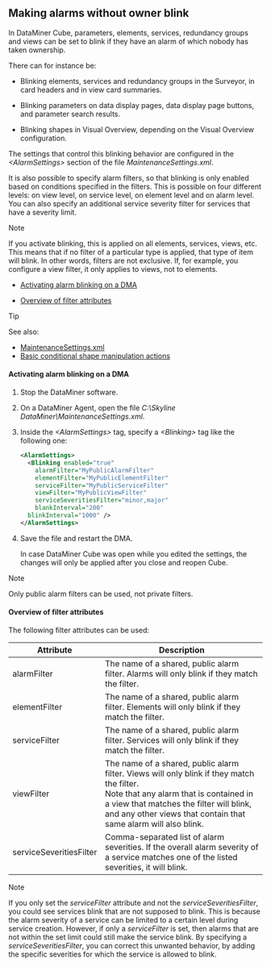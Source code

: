 ## Making alarms without owner blink

In DataMiner Cube, parameters, elements, services, redundancy groups and views can be set to blink if they have an alarm of which nobody has taken ownership.

There can for instance be:

- Blinking elements, services and redundancy groups in the Surveyor, in card headers and in view card summaries.

- Blinking parameters on data display pages, data display page buttons, and parameter search results.

- Blinking shapes in Visual Overview, depending on the Visual Overview configuration.

The settings that control this blinking behavior are configured in the *\<AlarmSettings>* section of the file *MaintenanceSettings.xml*.

It is also possible to specify alarm filters, so that blinking is only enabled based on conditions specified in the filters. This is possible on four different levels: on view level, on service level, on element level and on alarm level. You can also specify an additional service severity filter for services that have a severity limit.

> [!NOTE]
> If you activate blinking, this is applied on all elements, services, views, etc. This means that if no filter of a particular type is applied, that type of item will blink. In other words, filters are not exclusive. If, for example, you configure a view filter, it only applies to views, not to elements.

- [Activating alarm blinking on a DMA](#activating-alarm-blinking-on-a-dma)

- [Overview of filter attributes](#overview-of-filter-attributes)

> [!TIP]
> See also:
> -  [MaintenanceSettings.xml](../../part_7/SkylineDataminerFolder/MaintenanceSettings_xml.md#maintenancesettingsxml)
> -  [Basic conditional shape manipulation actions](../visio/Basic_conditional_shape_manipulation_actions.md)

#### Activating alarm blinking on a DMA

1. Stop the DataMiner software.

2. On a DataMiner Agent, open the file *C:\\Skyline DataMiner\\MaintenanceSettings.xml*.

3. Inside the *\<AlarmSettings>* tag, specify a *\<Blinking>* tag like the following one:

    ```xml
    <AlarmSettings>
      <Blinking enabled="true"
        alarmFilter="MyPublicAlarmFilter"
        elementFilter="MyPublicElementFilter"
        serviceFilter="MyPublicServiceFilter"
        viewFilter="MyPublicViewFilter"
        serviceSeveritiesFilter="minor,major"
        blankInterval="200"
      blinkInterval="1000" />
    </AlarmSettings>
    ```

4. Save the file and restart the DMA.

    In case DataMiner Cube was open while you edited the settings, the changes will only be applied after you close and reopen Cube.

> [!NOTE]
> Only public alarm filters can be used, not private filters.

#### Overview of filter attributes

The following filter attributes can be used:

| Attribute               | Description                                                                                                                                                                                                                                           |
|-------------------------|-------------------------------------------------------------------------------------------------------------------------------------------------------------------------------------------------------------------------------------------------------|
| alarmFilter             | The name of a shared, public alarm filter. Alarms will only blink if they match the filter.                                                                                                                                                           |
| elementFilter           | The name of a shared, public alarm filter. Elements will only blink if they match the filter.                                                                                                                                                         |
| serviceFilter           | The name of a shared, public alarm filter. Services will only blink if they match the filter.                                                                                                                                                         |
| viewFilter              | The name of a shared, public alarm filter. Views will only blink if they match the filter. <br> Note that any alarm that is contained in a view that matches the filter will blink, and any other views that contain that same alarm will also blink. |
| serviceSeveritiesFilter | Comma-separated list of alarm severities. If the overall alarm severity of a service matches one of the listed severities, it will blink.                                                                                                             |

> [!NOTE]
> If you only set the *serviceFilter* attribute and not the *serviceSeveritiesFilter*, you could see services blink that are not supposed to blink. This is because the alarm severity of a service can be limited to a certain level during service creation. However, if only a *serviceFilter* is set, then alarms that are not within the set limit could still make the service blink. By specifying a *serviceSeveritiesFilter*, you can correct this unwanted behavior, by adding the specific severities for which the service is allowed to blink.
>
